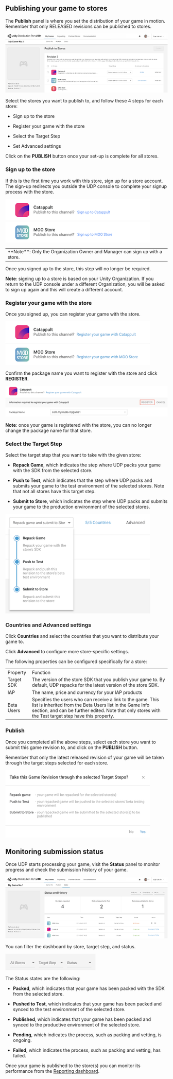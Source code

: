 

## Publishing your game to stores

The **Publish** panel is where you set the distribution of your game in motion. Remember that only RELEASED revisions can be published to stores. 

![image alt text](images/image_16.png)

Select the stores you want to publish to, and follow these 4 steps for each store: 

* Sign up to the store

* Register your game with the store

* Select the Target Step

* Set Advanced settings

Click on the **PUBLISH** button once your set-up is complete for all stores.

### Sign up to the store

If this is the first time you work with this store, sign up for a store account. The sign-up redirects you outside the UDP console to complete your signup process with the store. 

![image alt text](images/image_17.png)

<table>
  <tr>
    <td>**Note**: Only the Organization Owner and Manager can sign up with a store.</td>
  </tr>
</table>


Once you signed up to the store, this step will no longer be required.

**Note**: signing up to a store is based on your Unity Organization. If you return to the UDP console under a different Organization, you will be asked to sign up again and this will create a different account.

### Register your game with the store

Once you signed up, you can register your game with the store.

![image alt text](images/image_18.png)

Confirm the package name you want to register with the store and click **REGISTER**.

![image alt text](images/image_19.png)

**Note**: once your game is registered with the store, you can no longer change the package name for that store. 

### Select the Target Step

Select the target step that you want to take with the given store:

* **Repack Game**, which indicates the step where UDP packs your game with the SDK from the selected store.

* **Push to Test**, which indicates that the step where UDP packs and submits your game to the test environment of the selected stores. Note that not all stores have this target step.

* **Submit to Store**, which indicates the step where UDP packs and submits your game to the production environment of the selected stores.

![image alt text](images/image_20.png)

### Countries and Advanced settings

Click **Countries** and select the countries that you want to distribute your game to. 

Click **Advanced** to configure more store-specific settings. 

The following properties can be configured specifically for a store:

<table>
  <tr>
    <td>Property</td>
    <td>Function</td>
  </tr>
  <tr>
    <td>Target SDK</td>
    <td>The version of the store SDK that you publish your game to. By default, UDP repacks for the latest version of the store SDK.</td>
  </tr>
  <tr>
    <td>IAP</td>
    <td>The name, price and currency for your IAP products</td>
  </tr>
  <tr>
    <td>Beta Users</td>
    <td>Specifies the users who can receive a link to the game. This list is inherited from the Beta Users list in the Game Info section, and can be further edited. 
Note that only stores with the Test target step have this property. </td>
  </tr>
</table>


### Publish

Once you completed all the above steps, select each store you want to submit this game revision to, and click on the **PUBLISH** button. 

Remember that only the latest released revision of your game will be taken through the target steps selected for each store.

![image alt text](images/image_21.png)

## Monitoring submission status 

Once UDP starts processing your game, visit the **Status** panel to monitor progress and check the submission history of your game.

![image alt text](images/image_22.png)

 You can filter the dashboard by store, target step, and status.

![image alt text](images/image_23.png)

The Status states are the following:

* **Packed**, which indicates that your game has been packed with the SDK from the selected store.

* **Pushed to Test**, which indicates that your game has been packed and synced to the test environment of the selected store.

* **Published**, which indicates that your game has been packed and synced to the productive environment of the selected store.

* **Pending**, which indicates the process, such as packing and vetting, is ongoing.

* **Failed**, which indicates the process, such as packing and vetting, has failed.

Once your game is published to the store(s) you can monitor its performance from the [Reporting dashboard](Navigating-UDP-console.md).